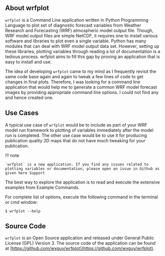 ## About wrfplot

`wrfplot` is a Command Line application written in Python Programming Language to plot set of diagnostic forecast variables from Weather Research and Forecasting (WRF) atmospheric model output file. Though, WRF model output files are simple NetCDF, it requires one to install various software and libraries to plot even a single variable. Python has many modules that can deal with WRF model output data set. However, setting up these libraries, plotting variables through reading a lot of documentation is a tedious process. wrfplot aims to fill this gap by proving an application that is easy to install and use.

The idea of developing `wrfplot` came to my mind as I frequently revisit the same code base again and again to tweak a few lines of code to get changes in final plots. Therefore, I was looking for a command line application that would help me to generate a common WRF model forecast images by providing appropriate command line options. I could not find any and hence created one.

## Use Cases

A typical use case of `wrfplot` would be to include as part of your WRF model run framework to plotting of variables immediately after the model run is completed. The other use case would be to use it for producing publication quality 2D maps that do not have much tweaking for your publication.

!!! note

    `wrfplot` is a new application. If you find any issues related to plotting variables or documentation, please open an issue in Github as given here Support


The best way to explore the application is to read and execute the extensive examples from Example Commands.

For complete list of options, execute the following command in the terminal or cmd window:

```console
$ wrfplot --help
```

## Source Code

`wrfplot` is an Open Source application and released under General Public License (GPL) Version 3. 
The source code of the application can be found at [https://github.com/wxguy/wrfplot](https://github.com/wxguy/wrfplot). 